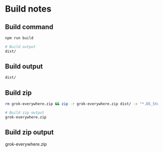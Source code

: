 # Build notes

## Build command

```bash
npm run build

# Build output
dist/
```

## Build output

```bash
dist/
```

## Build zip

```bash
rm grok-everywhere.zip && zip -r grok-everywhere.zip dist/ -x "*.DS_Store"

# Build zip output
grok-everywhere.zip
```

## Build zip output

grok-everywhere.zip
